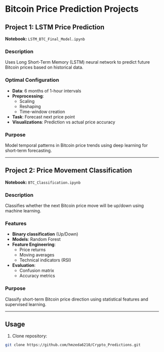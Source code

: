 # Bitcoin Price Prediction Projects

## Project 1: LSTM Price Prediction
**Notebook:** `LSTM_BTC_Final_Model.ipynb`

### Description
Uses Long Short-Term Memory (LSTM) neural network to predict future Bitcoin prices based on historical data.

### Optimal Configuration
- **Data**: 6 months of 1-hour intervals
- **Preprocessing**: 
  - Scaling
  - Reshaping 
  - Time-window creation
- **Task**: Forecast next price point
- **Visualizations**: Prediction vs actual price accuracy

### Purpose
Model temporal patterns in Bitcoin price trends using deep learning for short-term forecasting.

---

## Project 2: Price Movement Classification  
**Notebook:** `BTC_Classification.ipynb`

### Description
Classifies whether the next Bitcoin price move will be up/down using machine learning.

### Features
- **Binary classification** (Up/Down)
- **Models**: Random Forest
- **Feature Engineering**:
  - Price returns
  - Moving averages
  - Technical indicators (RSI)
- **Evaluation**:
  - Confusion matrix
  - Accuracy metrics

### Purpose
Classify short-term Bitcoin price direction using statistical features and supervised learning.

---

## Usage
1. Clone repository:
```bash
git clone https://github.com/hmzeda6210/Crypto_Predictions.git
